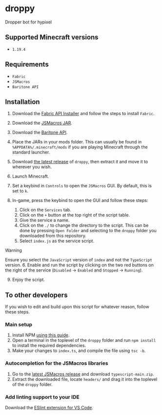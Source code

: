 # droppy

Dropper bot for hypixel

## Supported Minecraft versions

-   `1.19.4`

## Requirements

-   `Fabric`
-   `JSMacros`
-   `Baritone API`

## Installation

1. Download the [Fabric API Installer](https://fabricmc.net/use/installer/) and follow the steps to install `Fabric`.
2. Download the [JSMacros JAR](https://www.curseforge.com/minecraft/mc-mods/jsmacros).
3. Download the [Baritone API](https://github.com/cabaletta/baritone/releases).

4. Place the JARs in your mods folder. This can usually be found in `%APPDATA%/.minecraft/mods` if you are playing Minecraft through the standard launcher.

5. Download [the latest release](https://github.com/tomasvana10/droppy/releases/latest) of `droppy`, then extract it and move it to wherever you wish.
   
6. Launch Minecraft.
   
7. Set a keybind in `Controls` to open the `JSMacros` GUI. By default, this is set to `k`.

8.  In-game, press the keybind to open the GUI and follow these steps:

    1. Click on the `Services` tab.
    2. Click on the `+` button at the top right of the script table.
    3. Give the service a name.
    4. Click on the `./` to change the directory to the script. This can be done by pressing `Open Folder` and selecting to the `droppy` folder you downloaded from this repository.
    5. Select `index.js` as the service script.
> [!WARNING]
> Ensure you select the `JavaScript` version of `index` and not the `TypeScript` version.
    6. Enable and run the script by clicking on the two red buttons on the right of the service (`Disabled` -> `Enabled` and `Stopped` -> `Running`).

9.  Enjoy the script.

## To other developers

If you wish to edit and build upon this script for whatever reason, follow these steps.

### Main setup

1. Install NPM [using this guide](https://docs.npmjs.com/downloading-and-installing-node-js-and-npm).
2. Open a terminal in the toplevel of the `droppy` folder and run `npm install` to install the required dependencies.
3. Make your changes to `index.ts`, and compile the file using `tsc -b`.

### Autocompletion for the JSMacros libraries

1. Go to the [latest JSMacros release](https://github.com/JsMacros/JsMacros/releases/latest) and download `typescript-main.zip`.
2. Extract the downloaded file, locate `headers/` and drag it into the toplevel of the `droppy` folder.

### Add linting support to your IDE

Download the [ESlint extension for VS Code](https://marketplace.visualstudio.com/items?itemName=dbaeumer.vscode-eslint).
